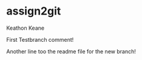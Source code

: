 # assign2git
Keathon Keane

First Testbranch comment!

Another line too the readme file for the new branch!